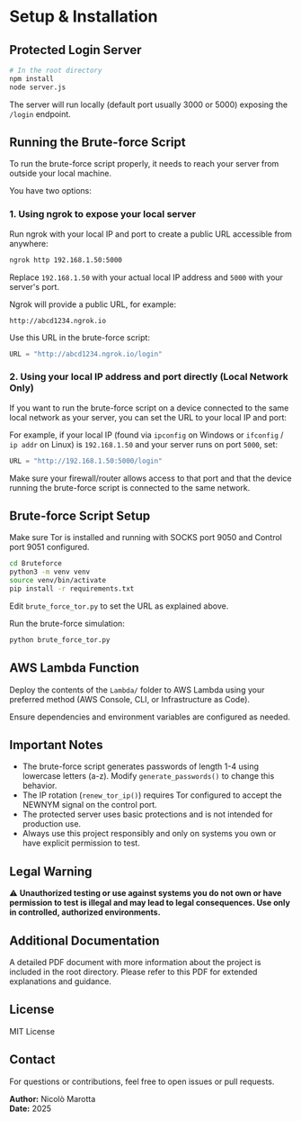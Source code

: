 # Setup & Installation

## Protected Login Server

```bash
# In the root directory
npm install
node server.js
```

The server will run locally (default port usually 3000 or 5000) exposing the `/login` endpoint.

## Running the Brute-force Script

To run the brute-force script properly, it needs to reach your server from outside your local machine.

You have two options:

### 1. Using ngrok to expose your local server

Run ngrok with your local IP and port to create a public URL accessible from anywhere:

```bash
ngrok http 192.168.1.50:5000
```

Replace `192.168.1.50` with your actual local IP address and `5000` with your server's port.

Ngrok will provide a public URL, for example:

```
http://abcd1234.ngrok.io
```

Use this URL in the brute-force script:

```python
URL = "http://abcd1234.ngrok.io/login"
```

### 2. Using your local IP address and port directly (Local Network Only)

If you want to run the brute-force script on a device connected to the same local network as your server, you can set the URL to your local IP and port:

For example, if your local IP (found via `ipconfig` on Windows or `ifconfig` / `ip addr` on Linux) is `192.168.1.50` and your server runs on port `5000`, set:

```python
URL = "http://192.168.1.50:5000/login"
```

Make sure your firewall/router allows access to that port and that the device running the brute-force script is connected to the same network.

## Brute-force Script Setup

Make sure Tor is installed and running with SOCKS port 9050 and Control port 9051 configured.

```bash
cd Bruteforce
python3 -m venv venv
source venv/bin/activate
pip install -r requirements.txt
```

Edit `brute_force_tor.py` to set the URL as explained above.

Run the brute-force simulation:

```bash
python brute_force_tor.py
```

## AWS Lambda Function

Deploy the contents of the `Lambda/` folder to AWS Lambda using your preferred method (AWS Console, CLI, or Infrastructure as Code).

Ensure dependencies and environment variables are configured as needed.

## Important Notes

- The brute-force script generates passwords of length 1-4 using lowercase letters (a-z). Modify `generate_passwords()` to change this behavior.
- The IP rotation (`renew_tor_ip()`) requires Tor configured to accept the NEWNYM signal on the control port.
- The protected server uses basic protections and is not intended for production use.
- Always use this project responsibly and only on systems you own or have explicit permission to test.

## Legal Warning

⚠️ **Unauthorized testing or use against systems you do not own or have permission to test is illegal and may lead to legal consequences. Use only in controlled, authorized environments.**

## Additional Documentation

A detailed PDF document with more information about the project is included in the root directory. Please refer to this PDF for extended explanations and guidance.

## License

MIT License

## Contact

For questions or contributions, feel free to open issues or pull requests.

**Author:** Nicolò Marotta  
**Date:** 2025